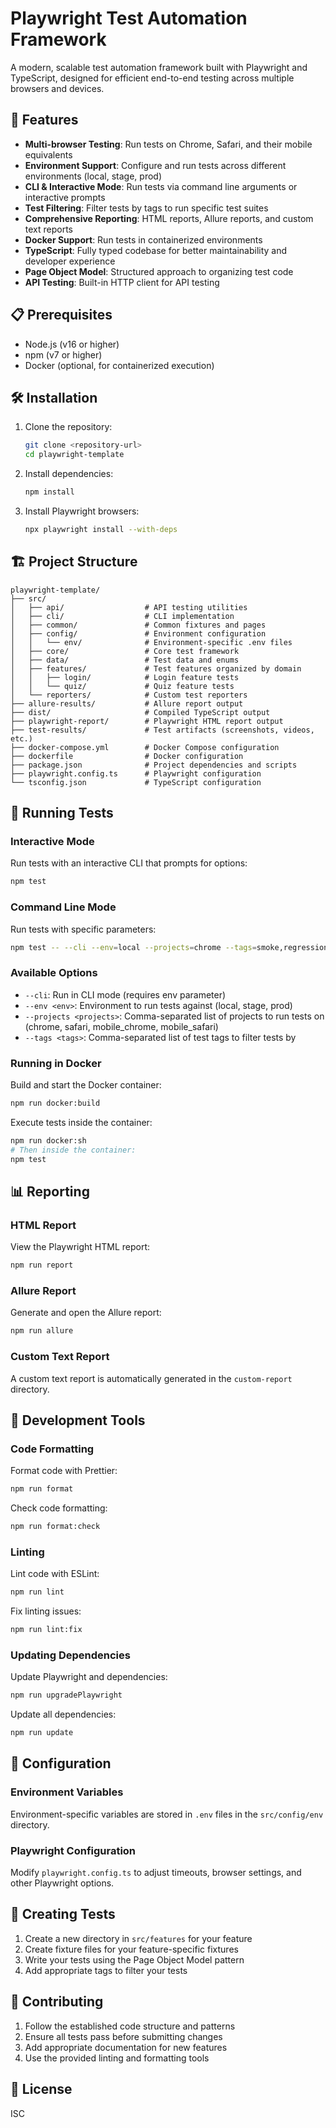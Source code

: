 # Playwright Test Automation Framework

A modern, scalable test automation framework built with Playwright and TypeScript, designed for efficient end-to-end testing across multiple browsers and devices.

## 🚀 Features

- **Multi-browser Testing**: Run tests on Chrome, Safari, and their mobile equivalents
- **Environment Support**: Configure and run tests across different environments (local, stage, prod)
- **CLI & Interactive Mode**: Run tests via command line arguments or interactive prompts
- **Test Filtering**: Filter tests by tags to run specific test suites
- **Comprehensive Reporting**: HTML reports, Allure reports, and custom text reports
- **Docker Support**: Run tests in containerized environments
- **TypeScript**: Fully typed codebase for better maintainability and developer experience
- **Page Object Model**: Structured approach to organizing test code
- **API Testing**: Built-in HTTP client for API testing

## 📋 Prerequisites

- Node.js (v16 or higher)
- npm (v7 or higher)
- Docker (optional, for containerized execution)

## 🛠️ Installation

1. Clone the repository:
   ```bash
   git clone <repository-url>
   cd playwright-template
   ```

2. Install dependencies:
   ```bash
   npm install
   ```

3. Install Playwright browsers:
   ```bash
   npx playwright install --with-deps
   ```

## 🏗️ Project Structure

```
playwright-template/
├── src/
│   ├── api/                  # API testing utilities
│   ├── cli/                  # CLI implementation
│   ├── common/               # Common fixtures and pages
│   ├── config/               # Environment configuration
│   │   └── env/              # Environment-specific .env files
│   ├── core/                 # Core test framework
│   ├── data/                 # Test data and enums
│   ├── features/             # Test features organized by domain
│   │   ├── login/            # Login feature tests
│   │   └── quiz/             # Quiz feature tests
│   └── reporters/            # Custom test reporters
├── allure-results/           # Allure report output
├── dist/                     # Compiled TypeScript output
├── playwright-report/        # Playwright HTML report output
├── test-results/             # Test artifacts (screenshots, videos, etc.)
├── docker-compose.yml        # Docker Compose configuration
├── dockerfile                # Docker configuration
├── package.json              # Project dependencies and scripts
├── playwright.config.ts      # Playwright configuration
└── tsconfig.json             # TypeScript configuration
```

## 🧪 Running Tests

### Interactive Mode

Run tests with an interactive CLI that prompts for options:

```bash
npm test
```

### Command Line Mode

Run tests with specific parameters:

```bash
npm test -- --cli --env=local --projects=chrome --tags=smoke,regression
```

### Available Options

- `--cli`: Run in CLI mode (requires env parameter)
- `--env <env>`: Environment to run tests against (local, stage, prod)
- `--projects <projects>`: Comma-separated list of projects to run tests on (chrome, safari, mobile_chrome, mobile_safari)
- `--tags <tags>`: Comma-separated list of test tags to filter tests by

### Running in Docker

Build and start the Docker container:

```bash
npm run docker:build
```

Execute tests inside the container:

```bash
npm run docker:sh
# Then inside the container:
npm test
```

## 📊 Reporting

### HTML Report

View the Playwright HTML report:

```bash
npm run report
```

### Allure Report

Generate and open the Allure report:

```bash
npm run allure
```

### Custom Text Report

A custom text report is automatically generated in the `custom-report` directory.

## 🧰 Development Tools

### Code Formatting

Format code with Prettier:

```bash
npm run format
```

Check code formatting:

```bash
npm run format:check
```

### Linting

Lint code with ESLint:

```bash
npm run lint
```

Fix linting issues:

```bash
npm run lint:fix
```

### Updating Dependencies

Update Playwright and dependencies:

```bash
npm run upgradePlaywright
```

Update all dependencies:

```bash
npm run update
```

## 🔧 Configuration

### Environment Variables

Environment-specific variables are stored in `.env` files in the `src/config/env` directory.

### Playwright Configuration

Modify `playwright.config.ts` to adjust timeouts, browser settings, and other Playwright options.

## 📝 Creating Tests

1. Create a new directory in `src/features` for your feature
2. Create fixture files for your feature-specific fixtures
3. Write your tests using the Page Object Model pattern
4. Add appropriate tags to filter your tests

## 🤝 Contributing

1. Follow the established code structure and patterns
2. Ensure all tests pass before submitting changes
3. Add appropriate documentation for new features
4. Use the provided linting and formatting tools

## 📄 License

ISC
